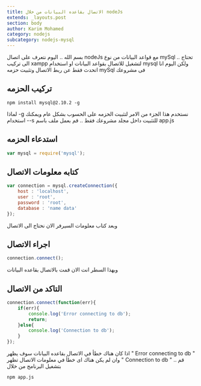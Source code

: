 ```yaml
---
title: الاتصال بقاعده البيانات من خلال nodeJs
extends: _layouts.post
section: body
author: Karim Mohamed
category: nodejs
subcategory: nodejs-mysql
---
```

بسم الله .. اليوم نتعرف على اتصال nodeJs مع قواعد البيانات من نوع mySql .. تحتاج الى تركيب xampp لتشغيل للاتصال بقواعد البيانات او استخدام mysql ولكن اليوم انا اتحدث فقط عن ربط الاتصال وتثبيت حزمه mySql فى مشروعك

## تركيب الحزمه
`npm install mysql@2.10.2 -g`

لماذا -g نستخدم هذا الجزء من الامر لتثبيت الحزمه على الحسوب بشكل عام ويمكنك استخدام --s للتثبيت داخل مجلد مشروعك فقط .. قم بعمل ملف باسم app.js

## استدعاء الحزمه
```javascript
var mysql = require('mysql');
```

## كتابه معلومات الاتصال
```javascript
var connection = mysql.createConnection({
    host : 'localhost',
    user : 'root',
    password : 'root',
    database : 'name data'
});
```
وبعد كتاب معلومات السيرفر الان نحتاج الى الاتصال

## اجراء الاتصال
```javascript
connection.connect();
```
وبهذا السطر انت الان قمت بالاتصال بقاعده البيانات

## التاكد من الاتصال
```javascript
connection.connect(function(err){
    if(err){
        console.log('Error connecting to db');
        return;
    }else{
        console.log('Connection to db');
    }
});
```
اذا كان هناك خطأ في الاتصال بقاعده البيانات سوف يظهر " Error connecting to db " وان لم يكن هناك اى خطأ في معلومات الاتصال تظهر " Connection to db " .. قم بتشغيل البرنامج من خلال

`npm app.js`